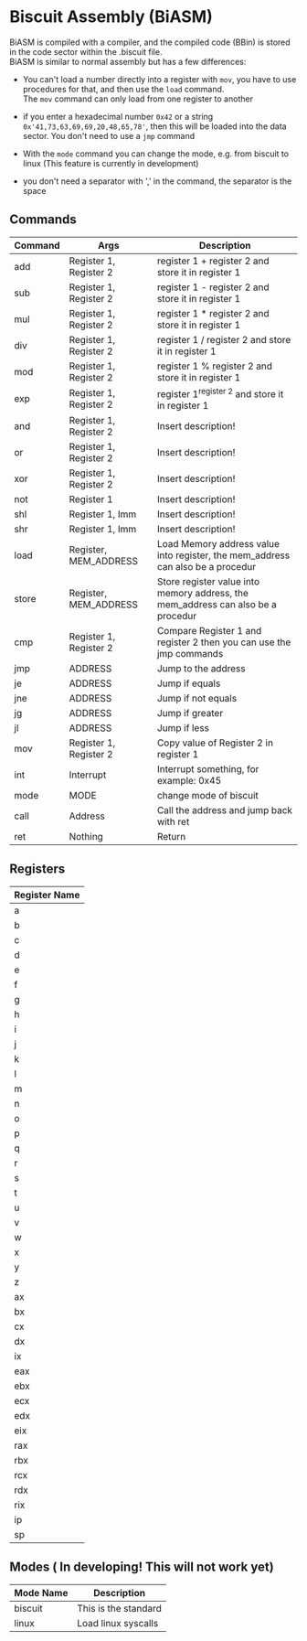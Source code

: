 # Biscuit Assembly (BiASM)
BiASM is compiled with a compiler, and the compiled code (BBin) is stored in the code sector within the .biscuit file.\
BiASM is similar to normal assembly but has a few differences:
 - You can't load a number directly into a register with `mov`, you have to use procedures for that, and then use the `load` command. \
 The `mov` command can only load from one register to another

 - if you enter a hexadecimal number `0x42` or a string `0x'41,73,63,69,69,20,48,65,78'`, then this will be loaded into the data sector. You don't need to use a `jmp` command
 
 - With the `mode` command you can change the mode, e.g. from biscuit to linux (This feature is currently in development)

 - you don't need a separator with ',' in the command, the separator is the space


 
## Commands

|Command| Args | Description|
|-------|-------------------------|--------------------------------------------|
|add|Register 1, Register 2|register 1 + register 2 and store it in register 1|
|sub|Register 1, Register 2|register 1 - register 2 and store it in register 1|
|mul|Register 1, Register 2|register 1 * register 2 and store it in register 1|
|div|Register 1, Register 2|register 1 / register 2 and store it in register 1|
|mod|Register 1, Register 2|register 1 % register 2 and store it in register 1|
|exp|Register 1, Register 2|register 1<sup>register 2</sup> and store it in register 1|
|and|Register 1, Register 2|Insert description!|
|or|Register 1, Register 2|Insert description!|
|xor|Register 1, Register 2|Insert description!|
|not|Register 1|Insert description!|
|shl|Register 1, Imm|Insert description!|
|shr|Register 1, Imm|Insert description!|
|load|Register, MEM_ADDRESS|Load Memory address value into register, the mem_address can also be a procedur|
|store|Register, MEM_ADDRESS|Store register value into memory address, the mem_address can also be a procedur|
|cmp|Register 1, Register 2|Compare Register 1 and register 2 then you can use the jmp commands|
|jmp|ADDRESS|Jump to the address|
|je|ADDRESS|Jump if equals|
|jne|ADDRESS|Jump if not equals|
|jg|ADDRESS|Jump if greater|
|jl|ADDRESS|Jump if less|
|mov|Register 1, Register 2| Copy value of Register 2 in register 1|
|int|Interrupt|Interrupt something, for example: 0x45|
|mode|MODE|change mode of biscuit|
|call|Address|Call the address and jump back with ret|
|ret|Nothing|Return|

## Registers


|Register Name|
|-|
|a|
|b|
|c|
|d|
|e|
|f|
|g|
|h|
|i|
|j|
|k|
|l|
|m|
|n|
|o|
|p|
|q|
|r|
|s|
|t|
|u|
|v|
|w|
|x|
|y|
|z|
|ax|
|bx|
|cx|
|dx|
|ix|
|eax|
|ebx|
|ecx|
|edx|
|eix|
|rax|
|rbx|
|rcx|
|rdx|
|rix|
|ip|
|sp|


## Modes ( In developing! This will not work yet)
|Mode Name|Description
|-|-|
|biscuit|This is the standard|
|linux|Load linux syscalls
